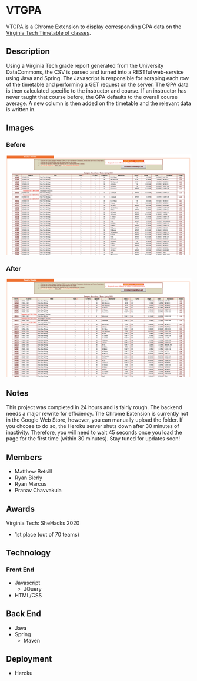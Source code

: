 # VTGPA
VTGPA is a Chrome Extension to display corresponding GPA data on the [Virginia Tech Timetable of classes](https://banweb.banner.vt.edu/ssb/prod/HZSKVTSC.P_DispRequest).

## Description
Using a Virginia Tech grade report generated from the University DataCommons, the CSV is parsed and turned into a RESTful web-service using Java and Spring. The Javascript is responsible for scraping each row of the timetable and performing a GET request on the server. The GPA data is then calculated specific to the instructor and course. If an instructor has never taught that course before, the GPA defaults to the overall course average. A new column is then added on the timetable and the relevant data is written in.
## Images
### Before
![Before](before.png)
### After
![After](after.png)

## Notes
This project was completed in 24 hours and is fairly rough. The backend needs a major rewrite for efficiency. The Chrome Extension is currently not in the Google Web Store, however, you can manually upload the folder. If you choose to do so, the Heroku server shuts down after 30 minutes of inactivity. Therefore, you will need to wait 45 seconds once you load the page for the first time (within 30 minutes). Stay tuned for updates soon!

## Members
* Matthew Betsill
* Ryan Bierly
* Ryan Marcus
* Pranav Chavvakula

## Awards
Virginia Tech: SheHacks 2020
* 1st place (out of 70 teams)

## Technology
### Front End
* Javascript  
  * JQuery  
* HTML/CSS
## Back End
* Java  
* Spring  
   * Maven
## Deployment
* Heroku

 
